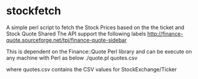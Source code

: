 # stockfetch
A simple perl script to fetch the Stock Prices based on the the ticket and Stock Quote Shared
The API support the following labels http://finance-quote.sourceforge.net/tpj/finance-quote-sidebar

This is dependent on the Finance::Quote Perl library and can be execute on any machine with Perl as below
./quote.pl quotes.csv 

where quotes.csv contains the CSV values for StockExchange/Ticker
